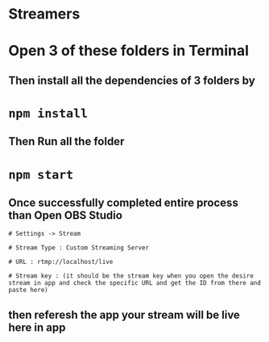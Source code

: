 # Streamers

# Open 3 of these folders in Terminal 

## Then install all the dependencies of 3 folders by 

# ` npm install ` 

## Then Run all the folder 

# `npm start`

## Once successfully completed entire process than Open OBS Studio
```
# Settings -> Stream

# Stream Type : Custom Streaming Server

# URL : rtmp://localhost/live

# Stream key : (it should be the stream key when you open the desire stream in app and check the specific URL and get the ID from there and paste here)
```
## then referesh the app your stream will be live here in app
